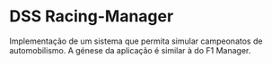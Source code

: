# DSS Racing-Manager

Implementação de um sistema que permita simular campeonatos de automobilismo.
A génese da aplicação é similar à do F1 Manager.
